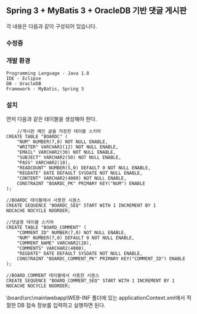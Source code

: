 ## Spring 3 + MyBatis 3 + OracleDB 기반 댓글 게시판 ##

각 내용은 다음과 같이 구성되어 있습니다.

### 수정중 ###

### 개발 환경 ### 
    Programming Language - Java 1.8
    IDE - Eclipse
    DB - OracleDB 
    Framework - MyBatis, Spring 3

### 설치 ###

먼저 다음과 같은 테이블을 생성해야 한다.
 
    	//게시판 메인 글을 저장한 테이블 스키마
	CREATE TABLE "BOARDC" (
		"NUM" NUMBER(7,0) NOT NULL ENABLE,
		"WRITER" VARCHAR2(12) NOT NULL ENABLE,
		"EMAIL" VARCHAR2(30) NOT NULL ENABLE,
		"SUBJECT" VARCHAR2(50) NOT NULL ENABLE,
		"PASS" VARCHAR2(10),
		"READCOUNT" NUMBER(5,0) DEFAULT 0 NOT NULL ENABLE,
		"REGDATE" DATE DEFAULT SYSDATE NOT NULL ENABLE,
		"CONTENT" VARCHAR2(4000) NOT NULL ENABLE,
		CONSTRAINT "BOARDC_PK" PRIMARY KEY("NUM") ENABLE
	);

	//BOARDC 테이블에서 사용한 시퀀스
	CREATE SEQUENCE "BOARDC_SEQ" START WITH 1 INCREMENT BY 1
	NOCACHE NOCYCLE NOORDER;

	//댓글용 테이블 스키마
	CREATE TABLE "BOARD_COMMENT" (
		"COMMENT_ID" NUMBER(7,0) NOT NULL ENABLE,
		"NUM" NUMBER(7,0) DEFAULT 0 NOT NULL ENABLE,
		"COMMENT_NAME" VARCHAR2(20),
		"COMMENTS" VARCHAR2(4000),
		"REGDATE" DATE DEFAULT SYSDATE NOT NULL ENABLE,
		CONSTRAINT "BOARDC_COMMENT_PK" PRIMARY KEY("COMMENT_ID") ENABLE
	);

	//BOARD_COMMENT 테이블에서 사용한 시퀀스
	CREATE SEQUENCE "BOARD_COMMENT_SEQ" START WITH 1 INCREMENT BY 1
	NOCACHE NOCYCLE NOORDER;




\board\src\main\webapp\WEB-INF 폴더에 있는 applicationContext.xml에서 적절한 DB 접속 정보를 입력하고 실행하면 된다.


